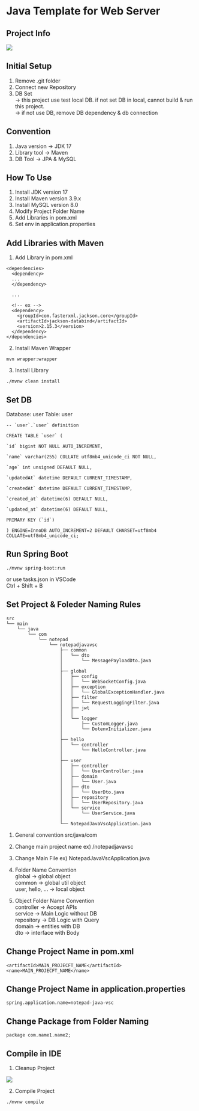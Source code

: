 # Java Template for Web Server

## Project Info
<img src="https://i.imgur.com/nPRpD0l.png" />

## Initial Setup
1. Remove .git folder
2. Connect new Repository
3. DB Set <br/>
-> this project use test local DB.
if not set DB in local, cannot build & run this project. <br/>
-> if not use DB, remove DB dependency & db connection

## Convention
1. Java version -> JDK 17
2. Library tool -> Maven
3. DB Tool -> JPA & MySQL

## How To Use
1. Install JDK version 17
2. Install Maven version 3.9.x
3. Install MySQL version 8.0
4. Modify Project Folder Name
5. Add Libraries in pom.xml
6. Set env in application.properties

## Add Libraries with Maven
1. Add Library in pom.xml
```
<dependencies>
  <dependency>
  ...
  </dependency>

  ...

  <!-- ex -->
  <dependency>
    <groupId>com.fasterxml.jackson.core</groupId>
    <artifactId>jackson-databind</artifactId>
    <version>2.15.3</version>
  </dependency>
</dependencies>
```

2. Install Maven Wrapper
```
mvn wrapper:wrapper
```

3. Install Library
```
./mvnw clean install
```
## Set DB
Database: user
Table: user
```
-- `user`.`user` definition

CREATE TABLE `user` (

`id` bigint NOT NULL AUTO_INCREMENT,

`name` varchar(255) COLLATE utf8mb4_unicode_ci NOT NULL,

`age` int unsigned DEFAULT NULL,

`updatedAt` datetime DEFAULT CURRENT_TIMESTAMP,

`createdAt` datetime DEFAULT CURRENT_TIMESTAMP,

`created_at` datetime(6) DEFAULT NULL,

`updated_at` datetime(6) DEFAULT NULL,

PRIMARY KEY (`id`)

) ENGINE=InnoDB AUTO_INCREMENT=2 DEFAULT CHARSET=utf8mb4 COLLATE=utf8mb4_unicode_ci;
```

## Run Spring Boot
```
./mvnw spring-boot:run
```

or use tasks.json in VSCode <br/>
Ctrl + Shift + B


## Set Project & Foleder Naming Rules
```
src
└── main
    └── java
        └── com
            └── notepad
                └── notepadjavavsc
                    ├── common
                    │   └── dto
                    │       └── MessagePayloadDto.java
                    │
                    ├── global
                    │   ├── config
                    │   │   └── WebSocketConfig.java
                    │   ├── exception
                    │   │   └── GlobalExceptionHandler.java
                    │   ├── filter
                    │   │   └── RequestLoggingFilter.java
                    │   ├── jwt
                    │   │
                    │   └── logger
                    │       ├── CustomLogger.java
                    │       └── DotenvInitializer.java
                    │
                    ├── hello
                    │   └── controller
                    │       └── HelloController.java
                    │
                    ├── user
                    │   ├── controller
                    │   │   └── UserController.java
                    │   ├── domain
                    │   │   └── User.java
                    │   ├── dto
                    │   │   └── UserDto.java
                    │   ├── repository
                    │   │   └── UserRepository.java
                    │   └── service
                    │       └── UserService.java
                    │
                    └── NotepadJavaVscApplication.java

```
1. General convention
src/java/com

2. Change main project name
ex) /notepadjavavsc

3. Change Main File
ex) NotepadJavaVscApplication.java

4. Folder Name Convention <br/>
global -> global object <br/>
common -> global util object <br/>
user, hello, ... -> local object <br/>

5. Object Folder Name Convention <br/>
controller -> Accept APIs <br/>
service -> Main Logic without DB <br/>
repository -> DB Logic with Query <br/>
domain -> entities with DB <br/>
dto -> interface with Body <br/>

## Change Project Name in pom.xml
```
<artifactId>MAIN_PROJECFT_NAME</artifactId>
<name>MAIN_PROJECFT_NAME</name>
```

## Change Project Name in application.properties
```
spring.application.name=notepad-java-vsc
```

## Change Package from Folder Naming
```
package com.name1.name2;
```

## Compile in IDE
1. Cleanup Project <br/>
<img src="https://i.imgur.com/Dgf0ckU.png" />

2. Compile Project
```
./mvnw compile
```